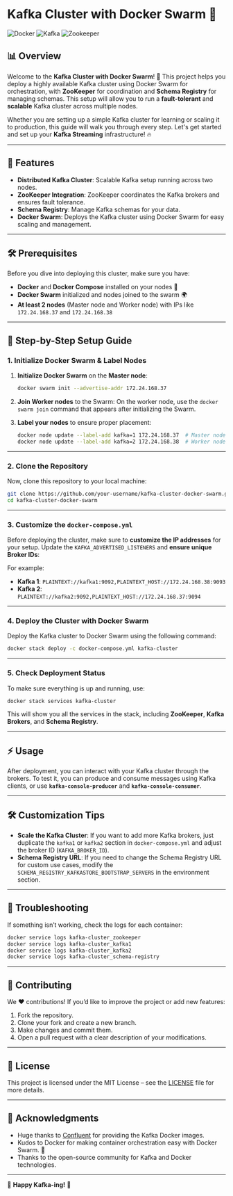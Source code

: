 
# Kafka Cluster with Docker Swarm 🚀

![Docker](https://img.shields.io/badge/Docker-Swarm-blue)
![Kafka](https://img.shields.io/badge/Kafka-Cluster-orange)
![Zookeeper](https://img.shields.io/badge/ZooKeeper-coordination-green)

## 📊 Overview
Welcome to the **Kafka Cluster with Docker Swarm**! 🎉 This project helps you deploy a highly available Kafka cluster using Docker Swarm for orchestration, with **ZooKeeper** for coordination and **Schema Registry** for managing schemas. This setup will allow you to run a **fault-tolerant** and **scalable** Kafka cluster across multiple nodes. 

Whether you are setting up a simple Kafka cluster for learning or scaling it to production, this guide will walk you through every step. Let's get started and set up your **Kafka Streaming** infrastructure! 🔥

---

## 🚀 Features

- **Distributed Kafka Cluster**: Scalable Kafka setup running across two nodes.
- **ZooKeeper Integration**: ZooKeeper coordinates the Kafka brokers and ensures fault tolerance.
- **Schema Registry**: Manage Kafka schemas for your data.
- **Docker Swarm**: Deploys the Kafka cluster using Docker Swarm for easy scaling and management.

---

## 🛠️ Prerequisites

Before you dive into deploying this cluster, make sure you have:

- **Docker** and **Docker Compose** installed on your nodes 🐳
- **Docker Swarm** initialized and nodes joined to the swarm 🌍
- **At least 2 nodes** (Master node and Worker node) with IPs like `172.24.168.37` and `172.24.168.38`

---

## 📝 Step-by-Step Setup Guide

### 1. Initialize Docker Swarm & Label Nodes

1. **Initialize Docker Swarm** on the **Master node**:
   ```bash
   docker swarm init --advertise-addr 172.24.168.37
   ```

2. **Join Worker nodes** to the Swarm:
   On the worker node, use the `docker swarm join` command that appears after initializing the Swarm.

3. **Label your nodes** to ensure proper placement:
   ```bash
   docker node update --label-add kafka=1 172.24.168.37  # Master node
   docker node update --label-add kafka=2 172.24.168.38  # Worker node
   ```

---

### 2. Clone the Repository

Now, clone this repository to your local machine:
```bash
git clone https://github.com/your-username/kafka-cluster-docker-swarm.git
cd kafka-cluster-docker-swarm
```

---

### 3. Customize the `docker-compose.yml`

Before deploying the cluster, make sure to **customize the IP addresses** for your setup. Update the `KAFKA_ADVERTISED_LISTENERS` and **ensure unique Broker IDs**:

For example:
- **Kafka 1**: `PLAINTEXT://kafka1:9092,PLAINTEXT_HOST://172.24.168.38:9093`
- **Kafka 2**: `PLAINTEXT://kafka2:9092,PLAINTEXT_HOST://172.24.168.37:9094`

---

### 4. Deploy the Cluster with Docker Swarm

Deploy the Kafka cluster to Docker Swarm using the following command:
```bash
docker stack deploy -c docker-compose.yml kafka-cluster
```

---

### 5. Check Deployment Status

To make sure everything is up and running, use:
```bash
docker stack services kafka-cluster
```
This will show you all the services in the stack, including **ZooKeeper**, **Kafka Brokers**, and **Schema Registry**.

---

## ⚡ Usage

After deployment, you can interact with your Kafka cluster through the brokers. To test it, you can produce and consume messages using Kafka clients, or use **`kafka-console-producer`** and **`kafka-console-consumer`**.

---

## 🛠️ Customization Tips

- **Scale the Kafka Cluster**: If you want to add more Kafka brokers, just duplicate the `kafka1` or `kafka2` section in `docker-compose.yml` and adjust the broker ID (`KAFKA_BROKER_ID`).
- **Schema Registry URL**: If you need to change the Schema Registry URL for custom use cases, modify the `SCHEMA_REGISTRY_KAFKASTORE_BOOTSTRAP_SERVERS` in the environment section.

---

## 🐞 Troubleshooting

If something isn’t working, check the logs for each container:

```bash
docker service logs kafka-cluster_zookeeper
docker service logs kafka-cluster_kafka1
docker service logs kafka-cluster_kafka2
docker service logs kafka-cluster_schema-registry
```

---

## 🤝 Contributing

We ❤️ contributions! If you’d like to improve the project or add new features:
1. Fork the repository.
2. Clone your fork and create a new branch.
3. Make changes and commit them.
4. Open a pull request with a clear description of your modifications.

---

## 📄 License

This project is licensed under the MIT License – see the [LICENSE](LICENSE) file for more details.

---

## 🙌 Acknowledgments

- Huge thanks to [Confluent](https://www.confluent.io/) for providing the Kafka Docker images.
- Kudos to Docker for making container orchestration easy with Docker Swarm. 🐳
- Thanks to the open-source community for Kafka and Docker technologies.

---

🌟 **Happy Kafka-ing!** 🌟
